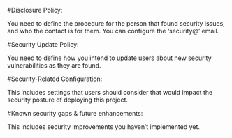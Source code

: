#Disclosure Policy: 

You need to define the procedure for the person that found security issues, and who the contact is for them. You can configure the ‘security@’ email.

#Security Update Policy:

You need to define how you intend to update users about new security vulnerabilities as they are found.

#Security-Related Configuration:

This includes settings that users should consider that would impact the security posture of deploying this project.

#Known security gaps & future enhancements: 

This includes security improvements you haven’t implemented yet.
